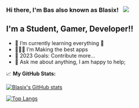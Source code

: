 <!-- 
Mischien handig:
https://raw.githubusercontent.com/HenyPotter/HenyPotter/main/README.md
https://raw.githubusercontent.com/Gapur/Gapur/main/README.md
-->

### Hi there, I'm Bas also known as Blasix! &nbsp; ![](https://visitor-badge.glitch.me/badge?page_id=Blasix.Blasix)

## I'm a Student, Gamer, Developer!!

- 🌱 I’m currently learning everything 🤣
- 👨🏻‍💻 I’m Making the best apps
- 🥅 2023 Goals: Contribute more...
- 💬 Ask me about anything, I am happy to help;


 📈 **My GitHub Stats:**

[![Blasix's GitHub stats](https://github-readme-stats.vercel.app/api?username=Blasix&count_private=true&show_icons=true&theme=dark&icon_color=4c71f2&border_radius=16&hide_border=true)](https://github.com/Blasix)

[![Top Langs](https://github-readme-stats.vercel.app/api/top-langs/?username=Blasix&langs_count=4&theme=dark&border_radius=16&hide_border=true)](https://github.com/Blasix)
